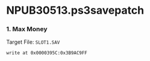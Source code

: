 # NPUB30513.ps3savepatch

### 1. Max Money

Target File: `SLOT1.SAV`

```
write at 0x0000395C:0x3B9AC9FF
```

